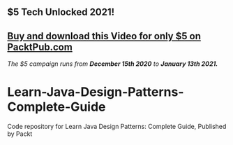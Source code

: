 ## $5 Tech Unlocked 2021!
[Buy and download this Video for only $5 on PacktPub.com](https://www.packtpub.com/product/learn-java-design-patterns-the-complete-guide-video/9781800567320)
-----
*The $5 campaign         runs from __December 15th 2020__ to __January 13th 2021.__*

# Learn-Java-Design-Patterns-Complete-Guide
Code repository for Learn Java Design Patterns: Complete Guide, Published by Packt
